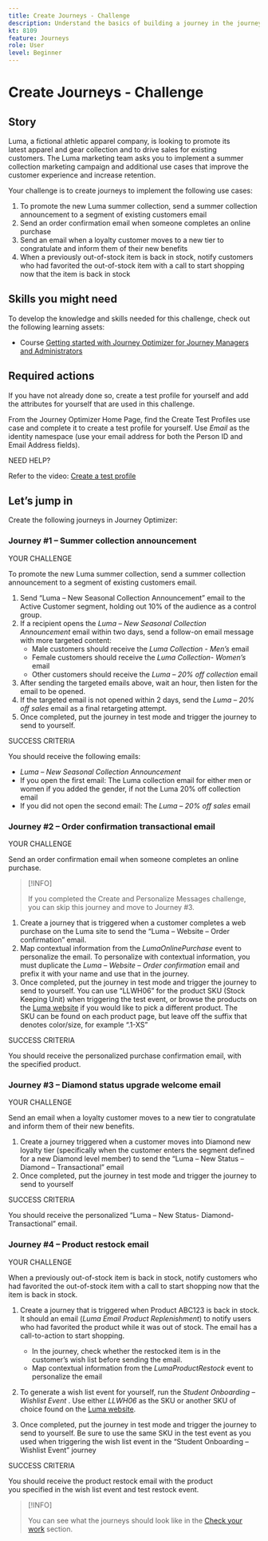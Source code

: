 ```yaml
---
title: Create Journeys - Challenge
description: Understand the basics of building a journey in the journey canvas.
kt: 8109
feature: Journeys
role: User
level: Beginner
---
```


# Create Journeys - Challenge

## Story

Luma, a fictional athletic apparel company, is looking to promote its latest apparel and gear collection and to drive sales for existing customers. The Luma marketing team asks you to implement a summer collection marketing campaign and additional use cases that improve the customer experience and increase retention.

Your challenge is to create journeys to implement the following use cases:

1. To promote the new Luma summer collection, send a summer collection announcement to a segment of existing customers email
2. Send an order confirmation email when someone completes an online purchase
3. Send an email when a loyalty customer moves to a new tier to congratulate and inform them of their new benefits
4. When a previously out-of-stock item is back in stock, notify customers who had favorited the out-of-stock item with a call to start shopping now that the item is back in stock

## Skills you might need

To develop the knowledge and skills needed for this challenge, check out the following learning assets:

* Course [Getting started with Journey Optimizer for Journey Managers and Administrators](https://experienceleague.adobe.com/?recommended=JourneyOptimizer-U-1-2021.1)
  
## Required actions

If you have not already done so, create a test profile for yourself and add the attributes for yourself that are used in this challenge.

From the Journey Optimizer Home Page, find the Create Test Profiles use case and complete it to create a test profile for yourself. Use *Email* as the identity namespace (use your email address for both the Person ID and Email Address fields).
  
NEED HELP?

Refer to the video: [Create a test profile](https://experienceleague.adobe.com/docs/journey-optimizer-learn/tutorials/create-journeys/test-a-journey.html?lang=en)

## Let’s jump in

Create the following journeys in Journey Optimizer:

### Journey #1 – Summer collection announcement

YOUR CHALLENGE

To promote the new Luma summer collection, send a summer collection announcement to a segment of existing customers email.

1. Send “Luma – New Seasonal Collection Announcement” email to the Active Customer segment, holding out 10% of the audience as a control group.
2. If a recipient opens the *Luma – New Seasonal Collection Announcement* email within two days, send a follow-on email message with more targeted content:
   * Male customers should receive the *Luma Collection - Men’s* email
   * Female customers should receive the *Luma Collection- Women’s* email
   * Other customers should receive the *Luma – 20% off collection* email
3. After sending the targeted emails above, wait an hour, then listen for the email to be opened.
4. If the targeted email is not opened within 2 days, send the *Luma – 20% off sales* email as a final retargeting attempt.
5. Once completed, put the journey in test mode and trigger the journey to send to yourself.

SUCCESS CRITERIA

You should receive the following emails:

* *Luma – New Seasonal Collection Announcement*
* If you open the first email: The Luma collection email for either men or women if you added the gender, if not the Luma 20% off collection email
* If you did not open the second email: The *Luma – 20% off sales* email

### Journey #2 – Order confirmation transactional email

YOUR CHALLENGE

Send an order confirmation email when someone completes an online purchase.

>[!INFO]
>
>If you completed the Create and Personalize Messages challenge, you can skip this journey and move to Journey #3.

1. Create a journey that is triggered when a customer completes a web purchase on the Luma site to send the “Luma – Website – Order confirmation” email.
2. Map contextual information from the *LumaOnlinePurchase* event to personalize the email. To personalize with contextual information, you must duplicate the *Luma – Website – Order confirmation* email and prefix it with your name and use that in the journey.
3. Once completed, put the journey in test mode and trigger the journey to send to yourself. You can use “LLWH06” for the product SKU (Stock Keeping Unit) when triggering the test event, or browse the products on the [Luma website](https://publish1034.adobedemo.com/content/luma/us/en.html) if you would like to pick a different product. The SKU can be found on each product page, but leave off the suffix that denotes color/size, for example “.1-XS”

SUCCESS CRITERIA

You should receive the personalized purchase confirmation email, with the specified product.

### Journey #3 – Diamond status upgrade welcome email

YOUR CHALLENGE

Send an email when a loyalty customer moves to a new tier to congratulate and inform them of their new benefits.

1. Create a journey triggered when a customer moves into Diamond new loyalty tier (specifically when the customer enters the segment defined for a new Diamond level member) to send the “Luma – New Status – Diamond – Transactional” email
2. Once completed, put the journey in test mode and trigger the journey to send to yourself  

SUCCESS CRITERIA

You should receive the personalized “Luma – New Status- Diamond-Transactional” email.

### Journey #4 – Product restock email

YOUR CHALLENGE

When a previously out-of-stock item is back in stock, notify customers who had favorited the out-of-stock item with a call to start shopping now that the item is back in stock.

1. Create a journey that is triggered when Product ABC123 is back in stock. It should an email (*Luma Email Product Replenishment*) to notify users who had favorited the product while it was out of stock. The email has a call-to-action to start shopping.

   * In the journey, check whether the restocked item is in the customer’s wish list before sending the email.
   * Map contextual information from the *LumaProductRestock* event to personalize the email

2. To generate a wish list event for yourself, run the *Student Onboarding – Wishlist Event* . Use either *LLWH06* as the SKU or another SKU of choice found on the [Luma website](https://publish1034.adobedemo.com/content/luma/us/en.html).

3. Once completed, put the journey in test mode and trigger the journey to send to yourself. Be sure to use the same SKU in the test event as you used when triggering the wish list event in the “Student Onboarding – Wishlist Event” journey

SUCCESS CRITERIA

You should receive the product restock email with the product you specified in the wish list event and test restock event.

>[!INFO]
>
>You can see what the journeys should look like in the [Check your work](/help/challenges/check-your-work/create-journeys.md) section.
